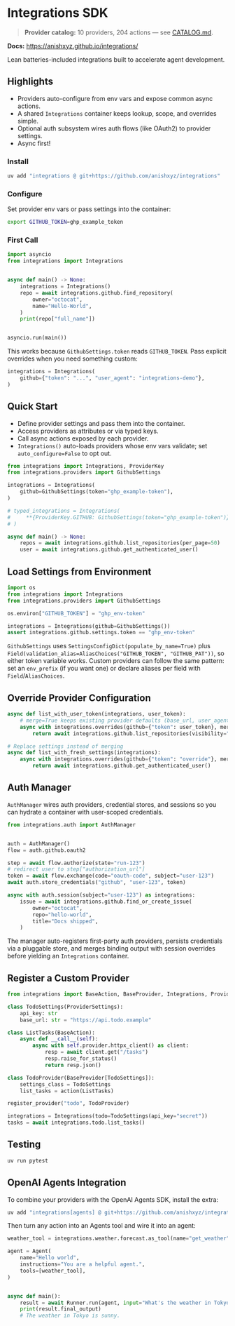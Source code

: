 # Integrations SDK
> **Provider catalog:** 10 providers, 204 actions — see [CATALOG.md](CATALOG.md).

**Docs:** https://anishxyz.github.io/integrations/

Lean batteries-included integrations built to accelerate agent development.

## Highlights
- Providers auto-configure from env vars and expose common async actions.
- A shared `Integrations` container keeps lookup, scope, and overrides simple.
- Optional auth subsystem wires auth flows (like OAuth2) to provider settings.
- Async first!

### Install

```bash
uv add "integrations @ git+https://github.com/anishxyz/integrations"
```

### Configure

Set provider env vars or pass settings into the container:

```bash
export GITHUB_TOKEN=ghp_example_token
```

### First Call

```python
import asyncio
from integrations import Integrations


async def main() -> None:
    integrations = Integrations()
    repo = await integrations.github.find_repository(
        owner="octocat",
        name="Hello-World",
    )
    print(repo["full_name"])


asyncio.run(main())
```

This works because `GithubSettings.token` reads `GITHUB_TOKEN`. Pass explicit overrides when you need something custom:

```python
integrations = Integrations(
    github={"token": "...", "user_agent": "integrations-demo"},
)
```

## Quick Start
- Define provider settings and pass them into the container.
- Access providers as attributes or via typed keys.
- Call async actions exposed by each provider.
- `Integrations()` auto-loads providers whose env vars validate; set `auto_configure=False` to opt out.

```python
from integrations import Integrations, ProviderKey
from integrations.providers import GithubSettings

integrations = Integrations(
    github=GithubSettings(token="ghp_example-token"),
)

# typed_integrations = Integrations(
#     **{ProviderKey.GITHUB: GithubSettings(token="ghp_example-token")}
# )

async def main() -> None:
    repos = await integrations.github.list_repositories(per_page=50)
    user = await integrations.github.get_authenticated_user()
```

## Load Settings from Environment
```python
import os
from integrations import Integrations
from integrations.providers import GithubSettings

os.environ["GITHUB_TOKEN"] = "ghp_env-token"

integrations = Integrations(github=GithubSettings())
assert integrations.github.settings.token == "ghp_env-token"
```

`GithubSettings` uses `SettingsConfigDict(populate_by_name=True)` plus `Field(validation_alias=AliasChoices("GITHUB_TOKEN", "GITHUB_PAT"))`, so either token variable works. Custom providers can follow the same pattern: set an `env_prefix` (if you want one) or declare aliases per field with `Field`/`AliasChoices`.

## Override Provider Configuration
```python
async def list_with_user_token(integrations, user_token):
    # merge=True keeps existing provider defaults (base_url, user_agent, etc.)
    async with integrations.overrides(github={"token": user_token}, merge=True):
        return await integrations.github.list_repositories(visibility="private")

# Replace settings instead of merging
async def list_with_fresh_settings(integrations):
    async with integrations.overrides(github={"token": "override"}, merge=False):
        return await integrations.github.get_authenticated_user()
```

## Auth Manager

`AuthManager` wires auth providers, credential stores, and sessions so you can hydrate a container with user-scoped credentials.

```python
from integrations.auth import AuthManager


auth = AuthManager()
flow = auth.github.oauth2

step = await flow.authorize(state="run-123")
# redirect user to step["authorization_url"]
token = await flow.exchange(code="oauth-code", subject="user-123")
await auth.store_credentials("github", "user-123", token)

async with auth.session(subject="user-123") as integrations:
    issue = await integrations.github.find_or_create_issue(
        owner="octocat",
        repo="hello-world",
        title="Docs shipped",
    )
```

The manager auto-registers first-party auth providers, persists credentials via a pluggable store, and merges binding output with session overrides before yielding an `Integrations` container.

## Register a Custom Provider
```python
from integrations import BaseAction, BaseProvider, Integrations, ProviderSettings, action, register_provider

class TodoSettings(ProviderSettings):
    api_key: str
    base_url: str = "https://api.todo.example"

class ListTasks(BaseAction):
    async def __call__(self):
        async with self.provider.httpx_client() as client:
            resp = await client.get("/tasks")
            resp.raise_for_status()
            return resp.json()

class TodoProvider(BaseProvider[TodoSettings]):
    settings_class = TodoSettings
    list_tasks = action(ListTasks)

register_provider("todo", TodoProvider)

integrations = Integrations(todo=TodoSettings(api_key="secret"))
tasks = await integrations.todo.list_tasks()
```

## Testing
```bash
uv run pytest
```

## OpenAI Agents Integration
To combine your providers with the OpenAI Agents SDK, install the extra:

```bash
uv add "integrations[agents] @ git+https://github.com/anishxyz/integrations"
```

Then turn any action into an Agents tool and wire it into an agent:

```python
weather_tool = integrations.weather.forecast.as_tool(name="get_weather")

agent = Agent(
    name="Hello world",
    instructions="You are a helpful agent.",
    tools=[weather_tool],
)


async def main():
    result = await Runner.run(agent, input="What's the weather in Tokyo?")
    print(result.final_output)
    # The weather in Tokyo is sunny.
```
